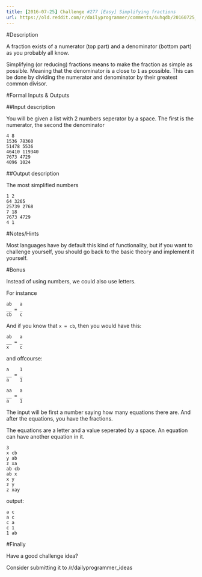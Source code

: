 ```yaml
---
title: [2016-07-25] Challenge #277 [Easy] Simplifying fractions
url: https://old.reddit.com/r/dailyprogrammer/comments/4uhqdb/20160725_challenge_277_easy_simplifying_fractions/
---
```


#Description

A fraction exists of a numerator (top part) and a denominator (bottom part) as you probably all know.

Simplifying (or reducing) fractions means to make the fraction as simple as possible. Meaning that the denominator is a close to `1` as possible.
This can be done by dividing the numerator and denominator by their greatest common divisor.

#Formal Inputs & Outputs

##Input description

You will be given a list with 2 numbers seperator by a space.
The first is the numerator, the second the denominator

    4 8
    1536 78360
    51478 5536
    46410 119340
    7673 4729
    4096 1024

##Output description

The most simplified numbers

    1 2
    64 3265
    25739 2768
    7 18
    7673 4729
    4 1

#Notes/Hints

Most languages have by default this kind of functionality, but if you want to challenge yourself, you should go back to the basic theory and implement it yourself.

#Bonus

Instead of using numbers, we could also use letters.

For instance

    ab   a
    __ = _
    cb   c 
    
And if you know that `x = cb`, then you would have this:

    ab   a
    __ = _
    x    c  

and offcourse:

    a    1
    __ = _
    a    1

    aa   a
    __ = _
    a    1
    
The input will be first a number saying how many equations there are. And after the equations, you have the fractions.

The equations are a letter and a value seperated by a space.
An equation can have another equation in it.

    3
    x cb
    y ab
    z xa
    ab cb
    ab x
    x y
    z y
    z xay

output:

    a c
    a c
    c a
    c 1
    1 ab


#Finally

Have a good challenge idea?

Consider submitting it to /r/dailyprogrammer_ideas